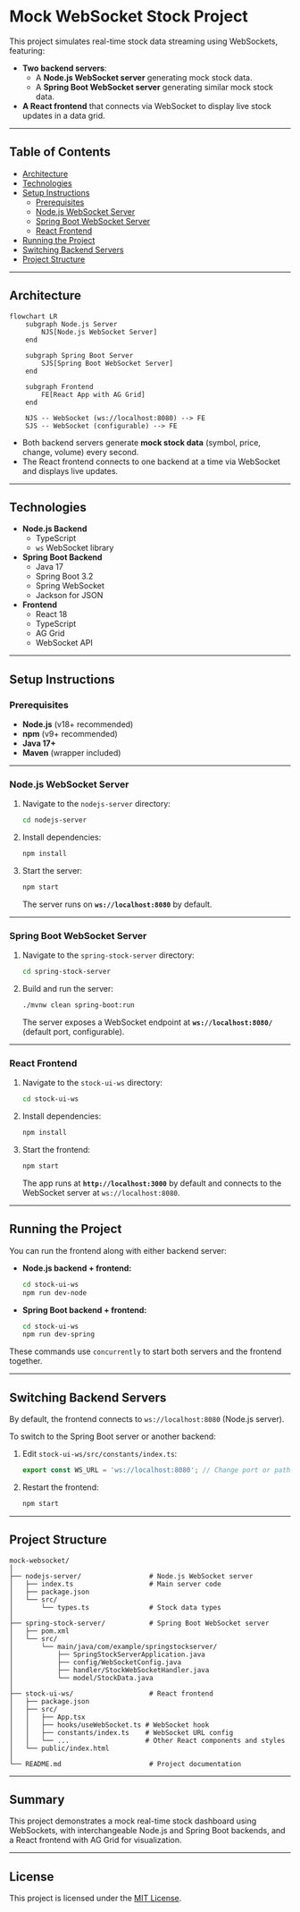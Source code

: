 # Mock WebSocket Stock Project

This project simulates real-time stock data streaming using WebSockets, featuring:

- **Two backend servers**: 
  - A **Node.js WebSocket server** generating mock stock data.
  - A **Spring Boot WebSocket server** generating similar mock stock data.
- **A React frontend** that connects via WebSocket to display live stock updates in a data grid.

---

## Table of Contents

- [Architecture](#architecture)
- [Technologies](#technologies)
- [Setup Instructions](#setup-instructions)
  - [Prerequisites](#prerequisites)
  - [Node.js WebSocket Server](#nodejs-websocket-server)
  - [Spring Boot WebSocket Server](#spring-boot-websocket-server)
  - [React Frontend](#react-frontend)
- [Running the Project](#running-the-project)
- [Switching Backend Servers](#switching-backend-servers)
- [Project Structure](#project-structure)

---

## Architecture

```mermaid
flowchart LR
    subgraph Node.js Server
        NJS[Node.js WebSocket Server]
    end

    subgraph Spring Boot Server
        SJS[Spring Boot WebSocket Server]
    end

    subgraph Frontend
        FE[React App with AG Grid]
    end

    NJS -- WebSocket (ws://localhost:8080) --> FE
    SJS -- WebSocket (configurable) --> FE
```

- Both backend servers generate **mock stock data** (symbol, price, change, volume) every second.
- The React frontend connects to one backend at a time via WebSocket and displays live updates.

---

## Technologies

- **Node.js Backend**
  - TypeScript
  - `ws` WebSocket library
- **Spring Boot Backend**
  - Java 17
  - Spring Boot 3.2
  - Spring WebSocket
  - Jackson for JSON
- **Frontend**
  - React 18
  - TypeScript
  - AG Grid
  - WebSocket API

---

## Setup Instructions

### Prerequisites

- **Node.js** (v18+ recommended)
- **npm** (v9+ recommended)
- **Java 17+**
- **Maven** (wrapper included)

---

### Node.js WebSocket Server

1. Navigate to the `nodejs-server` directory:

   ```bash
   cd nodejs-server
   ```

2. Install dependencies:

   ```bash
   npm install
   ```

3. Start the server:

   ```bash
   npm start
   ```

   The server runs on **`ws://localhost:8080`** by default.

---

### Spring Boot WebSocket Server

1. Navigate to the `spring-stock-server` directory:

   ```bash
   cd spring-stock-server
   ```

2. Build and run the server:

   ```bash
   ./mvnw clean spring-boot:run
   ```

   The server exposes a WebSocket endpoint at **`ws://localhost:8080/`** (default port, configurable).

---

### React Frontend

1. Navigate to the `stock-ui-ws` directory:

   ```bash
   cd stock-ui-ws
   ```

2. Install dependencies:

   ```bash
   npm install
   ```

3. Start the frontend:

   ```bash
   npm start
   ```

   The app runs at **`http://localhost:3000`** by default and connects to the WebSocket server at `ws://localhost:8080`.

---

## Running the Project

You can run the frontend along with either backend server:

- **Node.js backend + frontend:**

  ```bash
  cd stock-ui-ws
  npm run dev-node
  ```

- **Spring Boot backend + frontend:**

  ```bash
  cd stock-ui-ws
  npm run dev-spring
  ```

These commands use `concurrently` to start both servers and the frontend together.

---

## Switching Backend Servers

By default, the frontend connects to `ws://localhost:8080` (Node.js server).

To switch to the Spring Boot server or another backend:

1. Edit `stock-ui-ws/src/constants/index.ts`:

   ```typescript
   export const WS_URL = 'ws://localhost:8080'; // Change port or path if needed
   ```

2. Restart the frontend:

   ```bash
   npm start
   ```

---

## Project Structure

```
mock-websocket/
│
├── nodejs-server/                 # Node.js WebSocket server
│   ├── index.ts                   # Main server code
│   ├── package.json
│   └── src/
│       └── types.ts               # Stock data types
│
├── spring-stock-server/           # Spring Boot WebSocket server
│   ├── pom.xml
│   └── src/
│       └── main/java/com/example/springstockserver/
│           ├── SpringStockServerApplication.java
│           ├── config/WebSocketConfig.java
│           ├── handler/StockWebSocketHandler.java
│           └── model/StockData.java
│
├── stock-ui-ws/                   # React frontend
│   ├── package.json
│   ├── src/
│   │   ├── App.tsx
│   │   ├── hooks/useWebSocket.ts # WebSocket hook
│   │   ├── constants/index.ts    # WebSocket URL config
│   │   └── ...                   # Other React components and styles
│   └── public/index.html
│
└── README.md                      # Project documentation
```

---

## Summary

This project demonstrates a mock real-time stock dashboard using WebSockets, with interchangeable Node.js and Spring Boot backends, and a React frontend with AG Grid for visualization.

---

## License

This project is licensed under the [MIT License](LICENSE).
